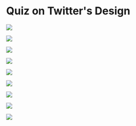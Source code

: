 # Quiz on Twitter's Design

![](<https://kuweiguge.github.io/Grokking-Modern-System-Design-Interview-Gitbook/assets/Screenshot 2023-09-02 at 7.12.50 PM.png>)

![](<https://kuweiguge.github.io/Grokking-Modern-System-Design-Interview-Gitbook/assets/Screenshot 2023-09-02 at 7.13.30 PM.png>)

![](<https://kuweiguge.github.io/Grokking-Modern-System-Design-Interview-Gitbook/assets/Screenshot 2023-09-02 at 7.13.43 PM.png>)

![](<https://kuweiguge.github.io/Grokking-Modern-System-Design-Interview-Gitbook/assets/Screenshot 2023-09-02 at 7.16.24 PM.png>)

![](<https://kuweiguge.github.io/Grokking-Modern-System-Design-Interview-Gitbook/assets/Screenshot 2023-09-02 at 7.17.51 PM.png>)

![](<https://kuweiguge.github.io/Grokking-Modern-System-Design-Interview-Gitbook/assets/Screenshot 2023-09-02 at 7.18.32 PM.png>)

![](<https://kuweiguge.github.io/Grokking-Modern-System-Design-Interview-Gitbook/assets/Screenshot 2023-09-02 at 7.18.47 PM.png>)

![](<https://kuweiguge.github.io/Grokking-Modern-System-Design-Interview-Gitbook/assets/Screenshot 2023-09-02 at 7.21.41 PM.png>)

![](<https://kuweiguge.github.io/Grokking-Modern-System-Design-Interview-Gitbook/assets/Screenshot 2023-09-02 at 7.21.54 PM.png>)
